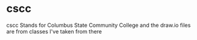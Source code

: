 # cscc
cscc Stands for Columbus State Community College and the draw.io files are from classes I've taken from there
